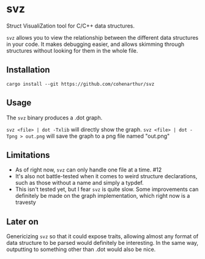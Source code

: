 # svz

Struct VisualiZation tool for C/C++ data structures.

`svz` allows you to view the relationship between the different data structures
in your code. It makes debugging easier, and allows skimming through structures
without looking for them in the whole file.

## Installation

`cargo install --git https://github.com/cohenarthur/svz`

## Usage

The `svz` binary produces a .dot graph.

`svz <file> | dot -Txlib` will directly show the graph.
`svz <file> | dot -Tpng > out.png` will save the graph to a png file named "out.png"

## Limitations

* As of right now, `svz` can only handle one file at a time. #12
* It's also not battle-tested when it comes to weird structure declarations, such as
those without a name and simply a typdef.
* This isn't tested yet, but I fear `svz` is quite slow. Some improvements can definitely
be made on the graph implementation, which right now is a travesty

## Later on

Genericizing `svz` so that it could expose traits, allowing almost any format of data
structure to be parsed would definitely be interesting. In the same way, outputting
to something other than .dot would also be nice.
